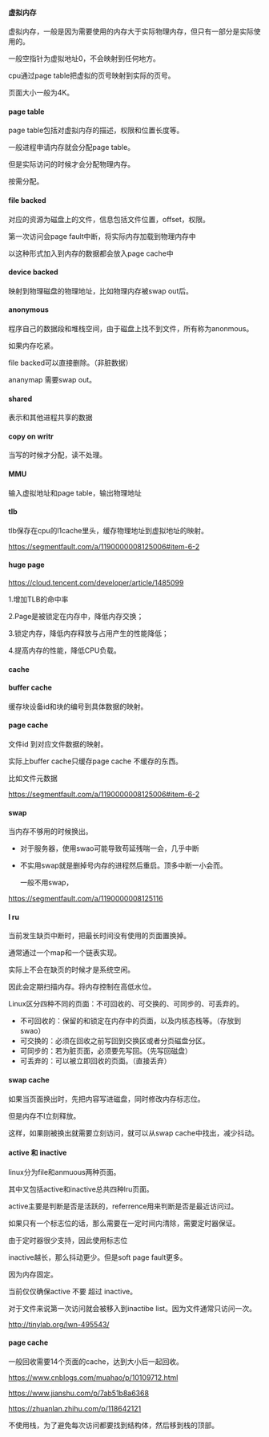 #### 虚拟内存

虚拟内存，一般是因为需要使用的内存大于实际物理内存，但只有一部分是实际使用的。

一般空指针为虚拟地址0，不会映射到任何地方。

 cpu通过page table把虚拟的页号映射到实际的页号。



页面大小一般为4K。

#### page table

page table包括对虚拟内存的描述，权限和位置长度等。

一般进程申请内存就会分配page table。

但是实际访问的时候才会分配物理内存。

按需分配。



#### file backed

对应的资源为磁盘上的文件，信息包括文件位置，offset，权限。

第一次访问会page fault中断，将实际内存加载到物理内存中

以这种形式加入到内存的数据都会放入page cache中

#### device backed

映射到物理磁盘的物理地址，比如物理内存被swap out后。

#### anonymous

程序自己的数据段和堆栈空间，由于磁盘上找不到文件，所有称为anonmous。

如果内存吃紧。

file backed可以直接删除。（非脏数据）

ananymap 需要swap out。

#### shared

表示和其他进程共享的数据

#### copy on writr

当写的时候才分配，读不处理。

#### MMU

输入虚拟地址和page table，输出物理地址

#### tlb

tlb保存在cpu的l1cache里头，缓存物理地址到虚拟地址的映射。

https://segmentfault.com/a/1190000008125006#item-6-2

#### huge page

https://cloud.tencent.com/developer/article/1485099

1.增加TLB的命中率

2.Page是被锁定在内存中，降低内存交换；

3.锁定内存，降低内存释放与占用产生的性能降低；

4.提高内存的性能，降低CPU负载。

#### cache

#### buffer cache

缓存块设备id和块的编号到具体数据的映射。

#### page cache

文件id 到对应文件数据的映射。

实际上buffer cache只缓存page cache 不缓存的东西。

比如文件元数据

https://segmentfault.com/a/1190000008125006#item-6-2

#### swap

当内存不够用的时候换出。

- 对于服务器，使用swao可能导致苟延残喘一会，几乎中断

- 不实用swap就是删掉号内存的进程然后重启。顶多中断一小会而。

  一般不用swap，

https://segmentfault.com/a/1190000008125116

#### l ru

当前发生缺页中断时，把最长时间没有使用的页面置换掉。

通常通过一个map和一个链表实现。



实际上不会在缺页的时候才是系统空闲。



因此会定期扫描内存。将内存控制在高低水位。

Linux区分四种不同的页面：不可回收的、可交换的、可同步的、可丢弃的。

- 不可回收的：保留的和锁定在内存中的页面，以及内核态栈等。（存放到swao）
- 可交换的：必须在回收之前写回到交换区或者分页磁盘分区。
- 可同步的：若为脏页面，必须要先写回。（先写回磁盘）
- 可丢弃的：可以被立即回收的页面。（直接丢弃）

#### swap cache

如果当页面换出时，先把内容写进磁盘，同时修改内存标志位。

但是内存不l立刻释放。

这样，如果刚被换出就需要立刻访问，就可以从swap cache中找出，减少抖动。

#### active 和 inactive

linux分为file和anmuous两种页面。

其中又包括active和inactive总共四种lru页面。



active主要是判断是否是活跃的，referrence用来判断是否是最近访问过。

如果只有一个标志位的话，那么需要在一定时间内清除，需要定时器保证。

由于定时器很少支持，因此使用标志位



inactive越长，那么抖动更少。但是soft page fault更多。

因为内存固定。



当前仅仅确保active 不要 超过 inactive。



对于文件来说第一次访问就会被移入到inactibe list。因为文件通常只访问一次。

http://tinylab.org/lwn-495543/

#### page cache

一般回收需要14个页面的cache，达到大小后一起回收。

https://www.cnblogs.com/muahao/p/10109712.html

https://www.jianshu.com/p/7ab51b8a6368

https://zhuanlan.zhihu.com/p/118642121

不使用栈，为了避免每次访问都要找到结构体，然后移到栈的顶部。

